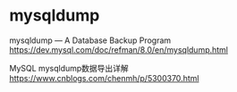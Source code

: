 
# mysqldump

mysqldump — A Database Backup Program https://dev.mysql.com/doc/refman/8.0/en/mysqldump.html

MySQL mysqldump数据导出详解 https://www.cnblogs.com/chenmh/p/5300370.html
